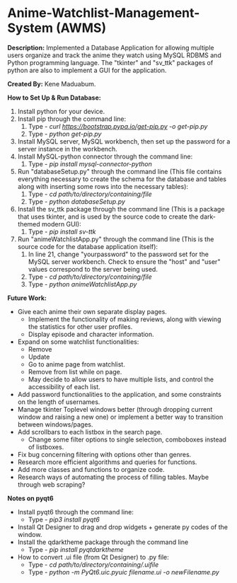 # Anime-Watchlist-Management-System (AWMS)

**Description:** Implemented a Database Application for allowing multiple users organize and track the anime they watch using MySQL RDBMS and Python programming language. The "tkinter" and "sv_ttk" packages of python are also to implement a GUI for the application.

**Created By:** Kene Maduabum.

**How to Set Up & Run Database:**
1. Install python for your device.
2. Install pip through the command line:
    1. Type - *curl https://bootstrap.pypa.io/get-pip.py -o get-pip.py*
    2. Type - *python get-pip.py*
3. Install MySQL server, MySQL workbench, then set up the password for a server instance in the workbench.
4. Install MySQL-python connector through the command line:
    1. Type - *pip install mysql-connector-python*
5. Run "databaseSetup.py" through the command line (This file contains everything necessary to create the schema for the database and tables along with inserting some rows into the necessary tables):
    1. Type - *cd path/to/directory/containing/file*
    2. Type - *python databaseSetup.py*
6. Install the sv_ttk package through the command line (This is a package that uses tkinter, and is used by the source code to create the dark-themed modern GUI):
    1. Type - *pip install sv-ttk*
7. Run "animeWatchlistApp.py" through the command line (This is the source code for the database application itself):
    1. In line 21, change "yourpassword" to the password set for the MySQL server workbench. Check to ensure the "host" and "user" values correspond to the server being used.
    2. Type - *cd path/to/directory/containing/file*
    3. Type - *python animeWatchlistApp.py*
 

**Future Work:**
- Give each anime their own separate display pages.
  - Implement the functionality of making reviews, along with viewing the statistics for other user profiles.
  - Display episode and character information.
- Expand on some watchlist functionalities:
  - Remove
  - Update
  - Go to anime page from watchlist.
  - Remove from list while on page.
  - May decide to allow users to have multiple lists, and control the accessibility of each list.
- Add password functionalities to the application, and some constraints on the length of usernames.
- Manage tkinter Toplevel windows better (through dropping current window and raising a new one) or implement a better way to transition between windows/pages.
- Add scrollbars to each listbox in the search page.
  - Change some filter options to single selection, comboboxes instead of listboxes.
- Fix bug concerning filtering with options other than genres.
- Research more efficient algorithms and queries for functions.
- Add more classes and functions to organize code.
- Research ways of automating the process of filling tables. Maybe through web scraping?

**Notes on pyqt6**
- Install pyqt6 through the command line:
  - Type - *pip3 install pyqt6*
- Install Qt Designer to drag and drop widgets + generate py codes of the window.
- Install the qdarktheme package through the command line
  - Type - *pip install pyqtdarktheme*
- How to convert .ui file (from Qt Designer) to .py file: 
  - Type - *cd path/to/directory/containing/.uifile*
  - Type - *python -m PyQt6.uic.pyuic filename.ui -o newFilename.py*
